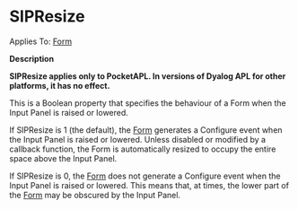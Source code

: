 




<h1 class="heading"><span class="name">SIPResize</span></h1>

Applies To: [Form](../a-z/form.md)


**Description**


**SIPResize applies only to PocketAPL. In versions of Dyalog APL for other platforms, it has no effect.**


This is a Boolean property that specifies the behaviour of a Form when the Input Panel is raised or lowered.


If SIPResize is 1 (the default), the [Form](../a-z/form.md) generates a Configure event when the Input Panel is raised or lowered. Unless disabled or modified by a callback function, the Form is automatically resized to occupy the entire space above the Input Panel.


If SIPResize is 0, the [Form](../a-z/form.md) does not generate a Configure event when the Input Panel is raised or lowered. This means that, at times, the lower part of the [Form](../a-z/form.md) may be obscured by the Input Panel.



